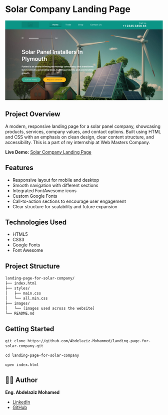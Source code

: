 # Solar Company Landing Page

![Thumbnail](images/thumbnail.png)

## Project Overview

A modern, responsive landing page for a solar panel company, showcasing products, services, company values, and contact options. Built using HTML and CSS with an emphasis on clean design, clear content structure, and accessibility. This is a part of my internship at Web Masters Company.

**Live Demo:** [Solar Company Landing Page](https://landing-page-for-solar-company-nine.vercel.app/)

## Features

- Responsive layout for mobile and desktop
- Smooth navigation with different sections
- Integrated FontAwesome icons
- Custom Google Fonts
- Call-to-action sections to encourage user engagement
- Clear structure for scalability and future expansion

## Technologies Used

- HTML5
- CSS3
- Google Fonts
- Font Awesome

## Project Structure
```
landing-page-for-solar-company/
├── index.html
├── styles/
│   ├── main.css
│   └── all.min.css
├── images/
│   └── [images used across the website]
└── README.md
```
## Getting Started
```
git clone https://github.com/Abdelaziz-Mohammed/landing-page-for-solar-company.git
```
```
cd landing-page-for-solar-company
```
```
open index.html
```

## 👨‍💻 Author
**Eng. Abdelaziz Mohamed**

- [LinkedIn](https://www.linkedin.com/in/abdelaziz)
- [GitHub](https://github.com/Abdelaziz-Mohammed)